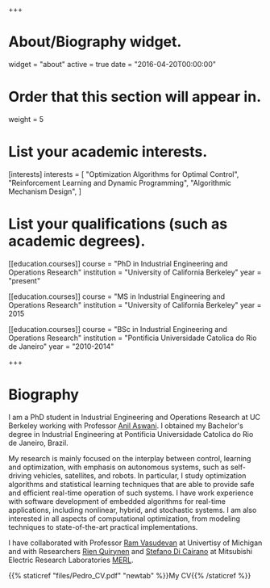 +++
# About/Biography widget.
widget = "about"
active = true
date = "2016-04-20T00:00:00"

# Order that this section will appear in.
weight = 5

# List your academic interests.
[interests]
  interests = [
    "Optimization Algorithms for Optimal Control",
    "Reinforcement Learning and Dynamic Programming",
    "Algorithmic Mechanism Design",
  ]

# List your qualifications (such as academic degrees).
[[education.courses]]
  course = "PhD in Industrial Engineering and Operations Research"
  institution = "University of California Berkeley"
  year = "present"

[[education.courses]]
  course = "MS in Industrial Engineering and Operations Research"
  institution = "University of California Berkeley"
  year = 2015

[[education.courses]]
  course = "BSc in Industrial Engineering and Operations Research"
  institution = "Pontificia Universidade Catolica do Rio de Janeiro"
  year = "2010-2014"
 
+++

# Biography

I am a PhD student in Industrial Engineering and Operations Research at UC Berkeley working with Professor [Anil Aswani](https://aswani.ieor.berkeley.edu/). I obtained my Bachelor's degree in Industrial Engineering at Pontificia Universidade Catolica do Rio de Janeiro, Brazil.

My research is mainly focused on the interplay between control, learning and optimization, with emphasis on autonomous systems, such as self-driving vehicles, satellites, and robots. In particular, I study optimization algorithms and statistical learning techniques that are able to provide safe and efficient real-time operation of such systems. I have work experience with software development of embedded algorithms for real-time applications, including nonlinear, hybrid, and stochastic systems. I am also interested in all aspects of computational optimization, from modeling techniques to state-of-the-art practical implementations.

I have collaborated with Professor [Ram Vasudevan](http://www.roahmlab.com/ram-personal) at Univertisy of Michigan and with Researchers [Rien Quirynen](https://scholar.google.de/citations?user=i3vsPLcAAAAJ&hl=en) and [Stefano Di Cairano](https://scholar.google.de/citations?user=Kl8rWSgAAAAJ&hl=en) at Mitsubishi Electric Research Laboratories [MERL](http://www.merl.com/).

{{% staticref "files/Pedro_CV.pdf" "newtab" %}}My CV{{% /staticref %}}